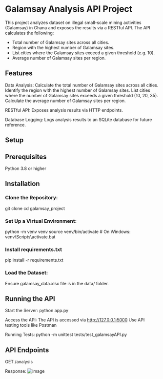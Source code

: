 # Galamsay Analysis API Project

This project analyzes dataset on illegal small-scale mining activities (Galamsay) in Ghana and exposes the results via a RESTful API. The API calculates the following: 

- Total number of Galamsay sites across all cities. 
- Region with the highest number of Galamsay sites.
- List cities where the Galamsay sites exceed a given threshold (e.g. 10).
- Average number of Galamsay sites per region.

## Features
Data Analysis:
Calculate the total number of Galamsay sites across all cities.
Identify the region with the highest number of Galamsay sites.
List cities where the number of Galamsay sites exceeds a given threshold (10, 20, 35).
Calculate the average number of Galamsay sites per region.

RESTful API:
Exposes analysis results via HTTP endpoints.

Database Logging:
Logs analysis results to an SQLite database for future reference.

## Setup
## Prerequisites
Python 3.8 or higher

## Installation
### Clone the Repository:
git clone <repository-url>
cd galamsay_project

### Set Up a Virtual Environment:
python -m venv venv
source venv/bin/activate  # On Windows: venv\Scripts\activate.bat

### Install requirements.txt
pip install -r requirements.txt

### Load the Dataset: 
Ensure galamsay_data.xlsx file is in the data/ folder.


## Running the API
Start the Server:
python app.py

Access the API:
The API is accessed via http://127.0.0.1:5000
Use API testing tools like Postman

Running Tests:
python -m unittest tests/test_galamsayAPI.py


## API Endpoints
GET /analysis

Response: 
![image](https://github.com/user-attachments/assets/30c924b5-5fcc-43b1-b2f4-236594a10163)




